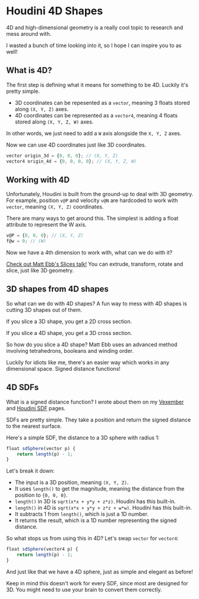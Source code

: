 # Houdini 4D Shapes
4D and high-dimensional geometry is a really cool topic to research and mess around with.

I wasted a bunch of time looking into it, so I hope I can inspire you to as well!

## What is 4D?
The first step is defining what it means for something to be 4D. Luckily it's pretty simple.

- 3D coordinates can be repesented as a `vector`, meaning 3 floats stored along `(X, Y, Z)` axes.
- 4D coordinates can be represented as a `vector4`, meaning 4 floats stored along `(X, Y, Z, W)` axes.

In other words, we just need to add a `W` axis alongside the `X, Y, Z` axes.

Now we can use 4D coordinates just like 3D coordinates.

```js
vector origin_3d = {0, 0, 0}; // (X, Y, Z)
vector4 origin_4d = {0, 0, 0, 0}; // (X, Y, Z, W)
```

## Working with 4D
Unfortunately, Houdini is built from the ground-up to deal with 3D geometry.
<br>
For example, position `v@P` and velocity `v@N` are hardcoded to work with `vector`, meaning `(X, Y, Z)` coordinates.

There are many ways to get around this. The simplest is adding a float attribute to represent the W axis.

```js
v@P = {0, 0, 0}; // (X, Y, Z)
f@w = 0; // (W)
```

Now we have a 4th dimension to work with, what can we do with it?

[Check out Matt Ebb's Slices talk!](https://www.youtube.com/watch?v=WryM1E8E9qs) You can extrude, transform, rotate and slice, just like 3D geometry.

## 3D shapes from 4D shapes
So what can we do with 4D shapes? A fun way to mess with 4D shapes is cutting 3D shapes out of them.

If you slice a 3D shape, you get a 2D cross section.

If you slice a 4D shape, you get a 3D cross section.

So how do you slice a 4D shape? Matt Ebb uses an advanced method involving tetrahedrons, booleans and winding order.

Luckily for idiots like me, there's an easier way which works in any dimensional space. Signed distance functions!

## 4D SDFs
What is a signed distance function? I wrote about them on my [Vexember](./Vexember.md) and [Houdini SDF](./Houdini_SDFs.md) pages.

SDFs are pretty simple. They take a position and return the signed distance to the nearest surface.

Here's a simple SDF, the distance to a 3D sphere with radius 1:

```js
float sdSphere(vector p) {
	return length(p) - 1;
}
```

Let's break it down:

- The input is a 3D position, meaning `(X, Y, Z)`.
- It uses `length()` to get the magnitude, meaning the distance from the position to `{0, 0, 0}`.
- `length()` in 3D is `sqrt(x*x + y*y + z*z)`. Houdini has this built-in.
- `length()` in 4D is `sqrt(x*x + y*y + z*z + w*w)`. Houdini has this built-in.
- It subtracts 1 from `length()`, which is just a 1D number.
- It returns the result, which is a 1D number representing the signed distance.

So what stops us from using this in 4D? Let's swap `vector` for `vector4`:

```js
float sdSphere(vector4 p) {
	return length(p) - 1;
}
```

And just like that we have a 4D sphere, just as simple and elegant as before!

Keep in mind this doesn't work for every SDF, since most are designed for 3D. You might need to use your brain to convert them correctly.
